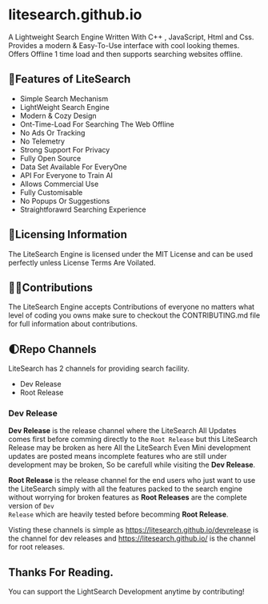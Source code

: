 # litesearch.github.io
A Lightweight Search Engine Written With C++ , JavaScript, Html and Css. Provides a modern &amp;  Easy-To-Use interface with cool looking themes. Offers Offline 1 time load and then supports searching websites offline.

## 📃Features of LiteSearch
 - Simple Search Mechanism
 - LightWeight Search Engine
 - Modern & Cozy Design
 - Ont-Time-Load For Searching The Web Offline
 - No Ads Or Tracking
 - No Telemetry
 - Strong Support For Privacy
 - Fully Open Source
 - Data Set Available For EveryOne
 - API For Everyone to Train AI
 - Allows Commercial Use
 - Fully Customisable
 - No Popups Or Suggestions
 - Straightforawrd Searching Experience

## 🪪Licensing Information
The LiteSearch Engine is licensed under the MIT License and can be used perfectly unless License Terms Are Voilated.

## 🤝🏻Contributions
The LiteSearch Engine accepts Contributions of everyone no matters what level of coding you owns make sure to checkout the CONTRIBUTING.md file for full information about contributions.

## 🌓Repo Channels
LiteSearch has 2 channels for providing search facility.
 - Dev Release
 - Root Release

### Dev Release
**Dev Release** is the release channel where the LiteSearch All Updates comes first before comming directly to the <code>Root Release</code> but this LiteSearch Release may be broken as here All the LiteSearch Even Mini development updates are posted means incomplete features who are still under development may be broken, So be carefull while visiting the **Dev Release**.

**Root Release** is the release channel for the end users who just want to use the LiteSearch simply with all the features packed to the search engine without worrying for broken features as **Root Releases** are the complete version of <code>Dev Release</code> which are heavily tested before becomming **Root Release**.

Visting these channels is simple as https://litesearch.github.io/devrelease is the channel for dev releases and https://litesearch.github.io/ is the channel for root releases.

## Thanks For Reading. 
You can support the LightSearch Development anytime by contributing!

